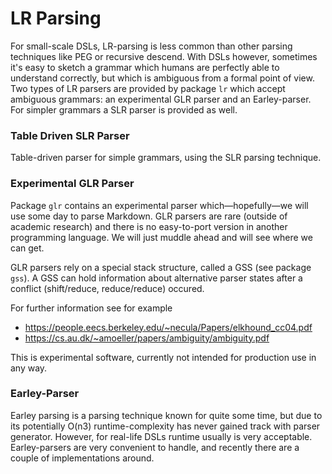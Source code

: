 # LR Parsing

For small-scale DSLs, LR-parsing is less common than other parsing techniques like PEG or recursive descend. With DSLs however, sometimes it's easy to sketch a grammar which humans are perfectly able to understand correctly, but which is ambiguous from a formal point of view. Two types of LR parsers are provided by package `lr` which accept ambiguous grammars: an experimental GLR parser and an Earley-parser. For simpler grammars a SLR parser is provided as well.

### Table Driven SLR Parser

Table-driven parser for simple grammars, using the SLR parsing technique.

### Experimental GLR Parser

Package `glr` contains an experimental parser which—hopefully—we will use some day to parse Markdown. GLR parsers are rare (outside of academic research) and there is no easy-to-port version in another programming language. We will just muddle ahead and will see where we can get.

GLR parsers rely on a special stack structure, called a GSS (see package `gss`). A GSS can hold information about alternative parser states after a conflict (shift/reduce, reduce/reduce) occured. 

For further information see for example

* https://people.eecs.berkeley.edu/~necula/Papers/elkhound_cc04.pdf
* https://cs.au.dk/~amoeller/papers/ambiguity/ambiguity.pdf

This is experimental software, currently not intended for production use in any way.

### Earley-Parser

Earley parsing is a parsing technique known for quite some time, but due to its potentially O(n3) runtime-complexity has never gained track with parser generator. However, for real-life DSLs runtime usually is very acceptable. Earley-parsers are very convenient to handle, and recently there are a couple of implementations around.